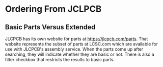 # Ordering From JCLPCB

## Basic Parts Versus Extended

JLCPCB has its own website for parts at https://jlcpcb.com/parts.
That website represents the subset of parts at LCSC.com which are available for use with JLCPCB's assembly service.
When the parts come up after searching, they will indicate whether they are basic or not.
There is also a filter checkbox that restricts the results to basic parts.
